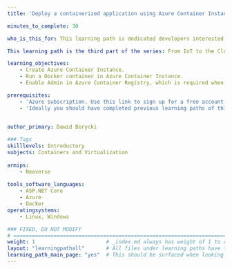 ```yaml
---
title: 'Deploy a containerized application using Azure Container Instance'

minutes_to_complete: 30

who_is_this_for: This learning path is dedicated developers interested in learning how to create and run a Docker container in Microsoft Azure using Azure Container Instance.

This learning path is the third part of the series: From IoT to the Cloud.

learning_objectives: 
    - Create Azure Container Instance.
    - Run a Docker container in Azure Container Instance.
    - Enable Admin in Azure Container Registry, which is required when you are deploying Docker containers from the Azure Container Registry.

prerequisites:
    - 'Azure subscription. Use this link to sign up for a free account: https://azure.microsoft.com/en-us/free/.'
    - 'Ideally you should have completed previous learning paths of this series.'
  

author_primary: Dawid Borycki

### Tags
skilllevels: Introductory
subjects: Containers and Virtualization
    
armips:
    - Neoverse
    
tools_software_languages:
    - ASP.NET Core    
    - Azure
    - Docker
operatingsystems:
    - Linux, Windows

### FIXED, DO NOT MODIFY
# ================================================================================
weight: 1                       # _index.md always has weight of 1 to order correctly
layout: "learningpathall"       # All files under learning paths have this same wrapper
learning_path_main_page: "yes"  # This should be surfaced when looking for related content. Only set for _index.md of learning path content.
---
```

